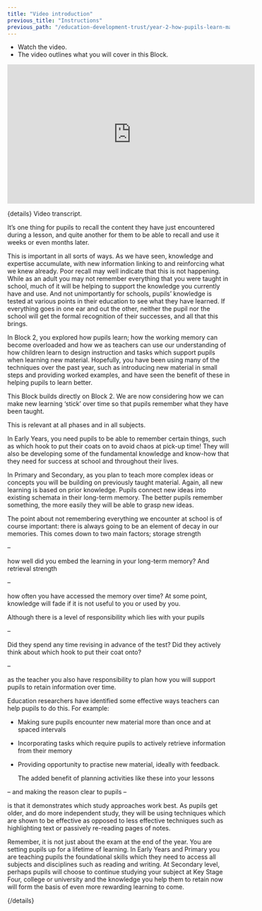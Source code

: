 ```yaml
---
title: "Video introduction"
previous_title: "Instructions"
previous_path: "/education-development-trust/year-2-how-pupils-learn-making-it-stick/intro-ect-instructions"
---
```


- Watch the video.
- The video outlines what you will cover in this Block.

<iframe width="560" height="315" src="https://www.youtube.com/embed/14VyqJ4vAsk" title="YouTube video player" frameborder="0" allow="accelerometer; autoplay; clipboard-write; encrypted-media; gyroscope; picture-in-picture; web-share" allowfullscreen></iframe>

{details}
Video transcript.


  It’s one thing for pupils to recall the content they have just encountered
  during a lesson, and quite another for them to be able to recall and use it
  weeks or even months later.



  This is important in all sorts of ways. As we have seen, knowledge and
  expertise accumulate, with new information linking to and reinforcing what we
  knew already. Poor recall may well indicate that this is not happening. While
  as an adult you may not remember everything that you were taught in school,
  much of it will be helping to support the knowledge you currently have and
  use. And not unimportantly for schools, pupils’ knowledge is tested at various
  points in their education to see what they have learned. If everything goes in
  one ear and out the other, neither the pupil nor the school will get the
  formal recognition of their successes, and all that this brings.



  In Block 2, you explored how pupils learn; how the working memory can become
  overloaded and how we as teachers can use our understanding of how children
  learn to design instruction and tasks which support pupils when learning new
  material. Hopefully, you have been using many of the techniques over the past
  year, such as introducing new material in small steps and providing worked
  examples, and have seen the benefit of these in helping pupils to learn
  better. 



  This Block builds directly on Block 2. We are now considering how we can make
  new learning ‘stick’ over time so that pupils remember what they have been
  taught. 



  This is relevant at all phases and in all subjects.



  In Early Years, you need pupils to be able to remember certain things, such as
  which hook to put their coats on to avoid chaos at pick-up time! They will
  also be developing some of the fundamental knowledge and know-how that they
  need for success at school and throughout their lives.



  In Primary and Secondary, as you plan to teach more complex ideas or concepts
  you will be building on previously taught material. Again, all new learning is
  based on prior knowledge. Pupils connect new ideas into existing schemata in
  their long-term memory. The better pupils remember something, the more easily
  they will be able to grasp new ideas. 



  The point about not remembering everything we encounter at school is of course
  important: there is always going to be an element of decay in our memories.
  This comes down to two main factors; storage strength

– 

  how well did you embed the learning in your long-term memory? And retrieval
  strength

– 

  how often you have accessed the memory over time? At some point, knowledge
  will fade if it is not useful to you or used by you.



  Although there is a level of responsibility which lies with your pupils

–

  
  Did they spend any time revising in advance of the test? Did they actively
  think about which hook to put their coat onto?

– 

  as the teacher you also have responsibility to plan how you will support
  pupils to retain information over time. 



  Education researchers have identified some effective ways teachers can help
  pupils to do this. For example:

- Making sure pupils encounter new material more than once and at spaced intervals 
- Incorporating tasks which require pupils to actively retrieve information from their memory 
- Providing opportunity to practise new material, ideally with feedback.

  The added benefit of planning activities like these into your lessons

– 
and making the reason clear to pupils 
– 

  is that it demonstrates which study approaches work best. As pupils get older,
  and do more independent study, they will be using techniques which are shown
  to be effective as opposed to less effective techniques such as highlighting
  text or passively re-reading pages of notes. 



  Remember, it is not just about the exam at the end of the year. You are
  setting pupils up for a lifetime of learning. In Early Years and Primary you
  are teaching pupils the foundational skills which they need to access all
  subjects and disciplines such as reading and writing. At Secondary level,
  perhaps pupils will choose to continue studying your subject at Key Stage
  Four, college or university and the knowledge you help them to retain now will
  form the basis of even more rewarding learning to come.

 {/details}
